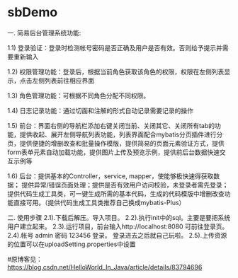 # sbDemo
一. 简易后台管理系统功能: 

1.1) 登录验证：登录时检测帐号密码是否正确及用户是否有效。否则给予提示并需要重新输入

1.2) 权限管理功能：登录后，根据当前角色获取该角色的权限，权限在左侧列表显示，点击左侧列表前往相应界面

1.3) 角色管理功能：可根据不同角色分配不同权限。

1.4) 日志记录功能：通过切面和注解的形式自动记录需要记录的操作

1.5) 前台：界面右侧的导航栏添加右键关闭当前、关闭其它、关闭所有tab的功能，提供收起、展开左侧导航列表功能，列表界面配合mybatis分页插件进行分页，提供便捷的增删改查和批量操作模版，提供简易的页面元素验证方式，提供form表单元素自动加载功能，提供图片上传及预览示例，提供前后台数据快速交互示例等

1.6) 后台：提供基本的Controller，service, mapper，使能够极快速得获取数据； 提供异常/错误页面处理；提供是否有效用户访问校验，未登录者需先登录；提供代码生成工具类，可一键生成所需的基本代码，生成的代码模版中增删改查功能直接可用。（提供代码生成工具类推荐自己换成mybatis-Plus）

二. 使用步骤 
2.1).下载后解压。导入项目。 
2.2).执行init中的sql。主要是要把系统用户建立起来。 
2.3).运行项目，前台输入http://localhost:8080 可前往登录页。 
2.4).帐号 admin 密码 123456 登录。 登录进去之后就自己玩啦。
2.5).上传资源的位置可以在uploadSetting.properties中设置

#原博客见： https://blog.csdn.net/HelloWorld_In_Java/article/details/83794696
